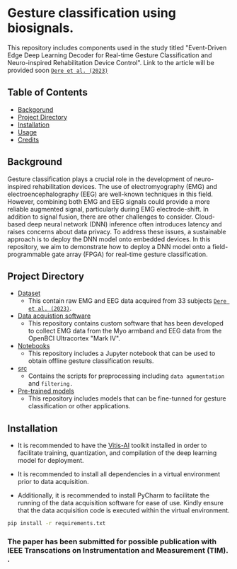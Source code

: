 # Gesture classification using biosignals. 
This repository includes components used in the study titled "Event-Driven Edge Deep Learning Decoder for Real-time Gesture Classification and Neuro-inspired Rehabilitation Device Control". Link to the article will be provided soon [`Dere et al. (2023)`]()

## Table of Contents

- [Backgorund](#background)
- [Project Directory](#project-directory)
- [Installation](#installation)
- [Usage](#usage)
- [Credits](#credits)

## Background

Gesture classification plays a crucial role in the development of neuro-inspired rehabilitation devices. The use of electromyography (EMG) and electroencephalography (EEG) are well-known techniques in this field. However, combining both EMG and EEG signals could provide a more reliable augmented signal, particularly during EMG electrode-shift. In addition to signal fusion, there are other challenges to consider. Cloud-based deep neural network (DNN) inference often introduces latency and raises concerns about data privacy. To address these issues, a sustainable approach is to deploy the DNN model onto embedded devices. In this repository, we aim to demonstrate how to deploy a DNN model onto a field-programmable gate array (FPGA) for real-time gesture classification. 

## Project Directory
- [Dataset](https://ieee-dataport.org/documents/emg-eeg-dataset-upper-limb-gesture-classification)
  - This contain raw EMG and EEG data acquired from 33 subjects [`Dere et al. (2023)`]().
- [Data acquistion software]()
  - This repository contains custom software that has been developed to collect EMG data from the Myo armband and EEG data from the OpenBCI Ultracortex "Mark IV".
- [Notebooks]()
  - This repository includes a Jupyter notebook that can be used to obtain offline gesture classification results.
- [src]()
  - Contains the scripts for preprocessing including `data agumentation` and `filtering.`
- [Pre-trained models]()
  - This repository includes models that can be fine-tunned for gesture classification or other applications. 
## Installation

- It is recommended to have the [Vitis-AI](https://xilinx.github.io/Vitis-AI/3.5/html/index.html) toolkit installed in order to facilitate training, quantization, and compilation of the deep learning model for deployment.

- It is recommended to install all dependencies in a virtual environment prior to data acquisition.

- Additionally, it is recommended to install PyCharm to facilitate the running of the data acquisition software for ease of use. Kindly ensure that the data acquisition code is executed within the virtual environment.

```bash
pip install -r requirements.txt
```



 
    
<h3> The paper has been submitted for possible publication with IEEE Transcations on Instrumentation and Measurement (TIM). . <h3> 
